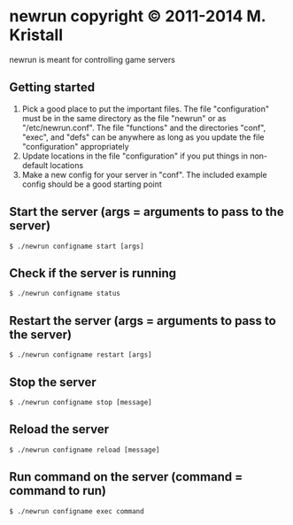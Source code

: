 # newrun copyright © 2011-2014 M. Kristall

newrun is meant for controlling game servers

## Getting started

1. Pick a good place to put the important files. The file "configuration" must
   be in the same directory as the file "newrun" or as "/etc/newrun.conf". The
   file "functions" and the directories "conf", "exec", and "defs" can be
   anywhere as long as you update the file "configuration" appropriately
2. Update locations in the file "configuration" if you put things in non-default
   locations
3. Make a new config for your server in "conf". The included example config
   should be a good starting point


## Start the server (args = arguments to pass to the server)
`$ ./newrun configname start [args]`


## Check if the server is running
`$ ./newrun configname status`


## Restart the server (args = arguments to pass to the server)
`$ ./newrun configname restart [args]`


## Stop the server
`$ ./newrun configname stop [message]`


## Reload the server
`$ ./newrun configname reload [message]`


## Run command on the server (command = command to run)
`$ ./newrun configname exec command`
